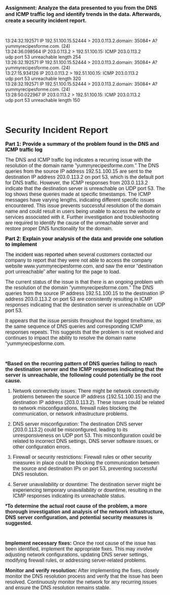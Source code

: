 <p><span style="font-size:16px"><strong>Assignment: Analyze the data presented to you from the DNS and ICMP traffic log and identify trends in the data. Afterwards, create a security incident report.</strong></span></p>

<p>&nbsp;</p>

<p>13:24:32.192571 IP 192.51.100.15.52444 &gt; 203.0.113.2.domain: 35084+ A?<br />
yummyrecipesforme.com. (24)<br />
13:24:36.098564 IP 203.0.113.2 &gt; 192.51.100.15: ICMP 203.0.113.2<br />
udp port 53 unreachable length 254<br />
13:26:32.192571 IP 192.51.100.15.52444 &gt; 203.0.113.2.domain: 35084+ A?<br />
yummyrecipesforme.com. (24)<br />
13:27:15.934126 IP 203.0.113.2 &gt; 192.51.100.15: ICMP 203.0.113.2<br />
udp port 53 unreachable length 320<br />
13:28:32.192571 IP 192.51.100.15.52444 &gt; 203.0.113.2.domain: 35084+ A?<br />
yummyrecipesforme.com. (24)<br />
13:28:50.022967 IP 203.0.113.2 &gt; 192.51.100.15: ICMP 203.0.113.2<br />
udp port 53 unreachable length 150</p>

<p>&nbsp;</p>

<h1><span style="font-family:Arial,Helvetica,sans-serif">Security Incident Report</span></h1>

<p><span style="font-family:Arial,Helvetica,sans-serif"><span style="font-size:12pt"><span style="color:#000000"><strong>Part 1: Provide a summary of the problem found in the DNS and ICMP traffic log</strong></span></span></span></p>

<p><span style="font-size:16px"><span style="font-family:Arial,Helvetica,sans-serif">The DNS and ICMP traffic log indicates a recurring issue with the resolution of the domain name &quot;yummyrecipesforme.com.&quot; The DNS queries from the source IP address 192.51.100.15 are sent to the destination IP address 203.0.113.2 on port 53, which is the default port for DNS traffic. However, the ICMP responses from 203.0.113.2 indicate that the destination server is unreachable on UDP port 53.&nbsp;The log shows these queries made at specific timestamps.&nbsp;The ICMP messages have varying lengths, indicating different specific issues encountered.&nbsp;This issue prevents successful resolution of the domain name and could result in users being unable to access the website or services associated with it. Further investigation and troubleshooting are required to identify the cause of the unreachable server and restore proper DNS functionality for the domain.</span></span></p>

<p><span style="font-size:12pt"><span style="font-family:'Google Sans Text',sans-serif"><span style="color:#000000"><strong>Part 2: Explain your analysis of the data and provide one solution to implement</strong></span></span></span></p>

<p><span style="font-size:16px"><span style="font-family:Arial,Helvetica,sans-serif"><span style="color:#000000">The incident was reported when s</span>everal customers contacted our company to report that they were not able to access the company website www.yummyrecipesforme.com, and saw the error &ldquo;destination port unreachable&rdquo; after waiting for the page to load.&nbsp;</span></span></p>


<p><span style="font-size:16px"><span style="font-family:Arial,Helvetica,sans-serif">The current status of the issue is that there is an ongoing problem with the resolution of the domain &quot;yummyrecipesforme.com.&quot; The DNS queries from the source IP address 192.51.100.15 to the destination IP address 203.0.113.2 on port 53 are consistently resulting in ICMP responses indicating that the destination server is unreachable on UDP port 53.</span></span></p>

<p><span style="font-size:16px"><span style="font-family:Arial,Helvetica,sans-serif">It appears that the issue persists throughout the logged timeframe, as the same sequence of DNS queries and corresponding ICMP responses repeats. This suggests that the problem is not resolved and continues to impact the ability to resolve the domain name &quot;yummyrecipesforme.com.</span></span></p>

<p>&nbsp;</p>

<p><strong><span style="font-family:Arial,Helvetica,sans-serif"><span style="font-size:16px">*Based on the recurring pattern of DNS queries failing to reach the destination server and the ICMP responses indicating that the server is unreachable, the following could potentially be the root cause.</span></span></strong></p>

<ol>
	<li>
	<p><span style="font-family:Arial,Helvetica,sans-serif"><span style="font-size:16px">Network connectivity issues: There might be network connectivity problems between the source IP address (192.51.100.15) and the destination IP address (203.0.113.2). These issues could be related to network misconfigurations, firewall rules blocking the communication, or network infrastructure problems.</span></span></p>
	</li>
	<li>
	<p><span style="font-family:Arial,Helvetica,sans-serif"><span style="font-size:16px">DNS server misconfiguration: The destination DNS server (203.0.113.2) could be misconfigured, leading to its unresponsiveness on UDP port 53. This misconfiguration could be related to incorrect DNS settings, DNS server software issues, or other configuration errors.</span></span></p>
	</li>
	<li>
	<p><span style="font-family:Arial,Helvetica,sans-serif"><span style="font-size:16px">Firewall or security restrictions: Firewall rules or other security measures in place could be blocking the communication between the source and destination IPs on port 53, preventing successful DNS resolution.</span></span></p>
	</li>
	<li>
	<p><span style="font-family:Arial,Helvetica,sans-serif"><span style="font-size:16px">Server unavailability or downtime: The destination server might be experiencing temporary unavailability or downtime, resulting in the ICMP responses indicating its unreachable status.</span></span></p>
	</li>
</ol>

<p><strong><span style="font-size:16px"><span style="font-family:Arial,Helvetica,sans-serif">*To determine the actual root cause of the problem, a more thorough investigation and analysis of the network infrastructure, DNS server configuration, and potential security measures is suggested.</span></span></strong></p>

<p>&nbsp;</p>

<p><span style="font-size:16px"><span style="font-family:Arial,Helvetica,sans-serif"><strong>Implement necessary fixes:</strong> Once the root cause of the issue has been identified, implement the appropriate fixes. This may involve adjusting network configurations, updating DNS server settings, modifying firewall rules, or addressing server-related problems.</span></span></p>

<p><span style="font-size:16px"><span style="font-family:Arial,Helvetica,sans-serif"><strong>Monitor and verify resolution:</strong> After implementing the fixes, closely monitor the DNS resolution process and verify that the issue has been resolved. Continuously monitor the network for any recurring issues and ensure the DNS resolution remains stable.</span></span></p>

<p>&nbsp;</p>
